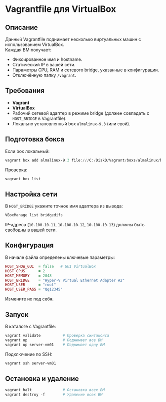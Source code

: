 # Vagrantfile для VirtualBox

## Описание
Данный Vagrantfile поднимает несколько виртуальных машин с использованием VirtualBox.  
Каждая ВМ получает:
- Фиксированное имя и hostname.
- Статический IP в вашей сети.
- Параметры CPU, RAM и сетевого bridge, указанные в конфигурации.
- Отключённую папку `/vagrant`.

## Требования
- **Vagrant**
- **VirtualBox**
- Рабочий сетевой адаптер в режиме bridge (должен совпадать с `HOST_BRIDGE` в Vagrantfile).  
- Локально установленный box `almalinux-9.3` (или свой).  

## Подготовка бокса
Если box локальный:
```powershell
vagrant box add almalinux-9.3 file:///C:/DiskD/Vagrant/boxs/almalinux/box1.box
```

Проверка:
```powershell
vagrant box list
```

## Настройка сети
В `HOST_BRIDGE` укажите точное имя адаптера из вывода:
```powershell
VBoxManage list bridgedifs
```

IP-адреса (`10.100.10.11`, `10.100.10.12`, `10.100.10.13`) должны быть свободны в вашей сети.

## Конфигурация
В начале файла определены ключевые параметры:
```ruby
HOST_SHOW_GUI  = false   # GUI VirtualBox
HOST_CPUS      = 2
HOST_MEMORY    = 2048
HOST_BRIDGE    = "Hyper-V Virtual Ethernet Adapter #2"
HOST_USER      = "root"
HOST_USER_PASS = "Qq12345"
```
Измените их под себя.

## Запуск
В каталоге с Vagrantfile:
```powershell
vagrant validate          # Проверка синтаксиса
vagrant up                # Поднимает все ВМ
vagrant up server-vm01    # Поднимает одну ВМ
```

Подключение по SSH:
```powershell
vagrant ssh server-vm01
```

## Остановка и удаление
```powershell
vagrant halt              # Остановка всех ВМ
vagrant destroy -f        # Удаление всех ВМ
```
